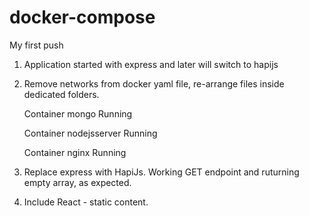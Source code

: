 # docker-compose
My first push

1. Application started with express and later will switch to hapijs
2. Remove networks from docker yaml file, re-arrange files inside dedicated folders.

   Container mongo  Running
   
   Container nodejsserver  Running

   Container nginx  Running

3. Replace express with HapiJs. Working GET endpoint and ruturning empty array, as expected.

4. Include React - static content.

